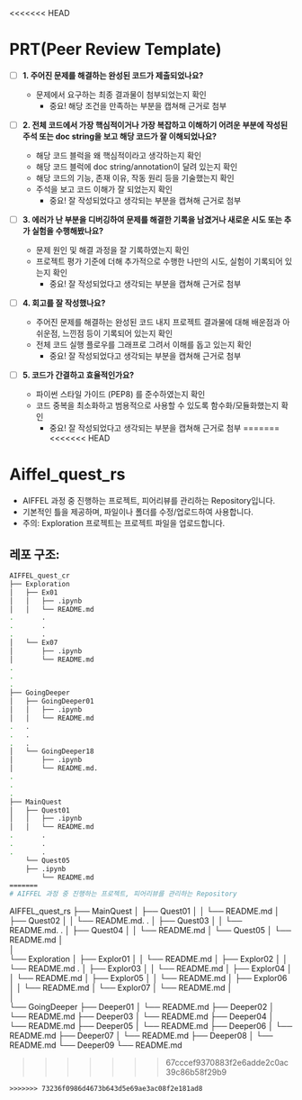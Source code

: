 <<<<<<< HEAD
# PRT(Peer Review Template)
- [ ]  **1. 주어진 문제를 해결하는 완성된 코드가 제출되었나요?**
    - 문제에서 요구하는 최종 결과물이 첨부되었는지 확인
        - 중요! 해당 조건을 만족하는 부분을 캡쳐해 근거로 첨부
    
- [ ]  **2. 전체 코드에서 가장 핵심적이거나 가장 복잡하고 이해하기 어려운 부분에 작성된 
주석 또는 doc string을 보고 해당 코드가 잘 이해되었나요?**
    - 해당 코드 블럭을 왜 핵심적이라고 생각하는지 확인
    - 해당 코드 블럭에 doc string/annotation이 달려 있는지 확인
    - 해당 코드의 기능, 존재 이유, 작동 원리 등을 기술했는지 확인
    - 주석을 보고 코드 이해가 잘 되었는지 확인
        - 중요! 잘 작성되었다고 생각되는 부분을 캡쳐해 근거로 첨부
        
- [ ]  **3. 에러가 난 부분을 디버깅하여 문제를 해결한 기록을 남겼거나
새로운 시도 또는 추가 실험을 수행해봤나요?**
    - 문제 원인 및 해결 과정을 잘 기록하였는지 확인
    - 프로젝트 평가 기준에 더해 추가적으로 수행한 나만의 시도, 
    실험이 기록되어 있는지 확인
        - 중요! 잘 작성되었다고 생각되는 부분을 캡쳐해 근거로 첨부
        
- [ ]  **4. 회고를 잘 작성했나요?**
    - 주어진 문제를 해결하는 완성된 코드 내지 프로젝트 결과물에 대해
    배운점과 아쉬운점, 느낀점 등이 기록되어 있는지 확인
    - 전체 코드 실행 플로우를 그래프로 그려서 이해를 돕고 있는지 확인
        - 중요! 잘 작성되었다고 생각되는 부분을 캡쳐해 근거로 첨부
        
- [ ]  **5. 코드가 간결하고 효율적인가요?**
    - 파이썬 스타일 가이드 (PEP8) 를 준수하였는지 확인
    - 코드 중복을 최소화하고 범용적으로 사용할 수 있도록 함수화/모듈화했는지 확인
        - 중요! 잘 작성되었다고 생각되는 부분을 캡쳐해 근거로 첨부
=======
<<<<<<< HEAD
# Aiffel_quest_rs


- AIFFEL 과정 중 진행하는 프로젝트, 피어리뷰를 관리하는 Repository입니다.
- 기본적인 틀을 제공하며, 파일이나 폴더를 수정/업로드하여 사용합니다.
- 주의: Exploration 프로젝트는 프로젝트 파일을 업로드합니다.

## 레포 구조:

```bash
AIFFEL_quest_cr
├── Exploration
│   ├── Ex01
│   │   ├── .ipynb
│   │   └── README.md
.       .
.       .
.       .
│   └── Ex07
│       ├── .ipynb
│       └── README.md
.
.
.
├── GoingDeeper
│   ├── GoingDeeper01
│   │	├── .ipynb
│   │	└── README.md
.	.
.	.
.	.
│   └── GoingDeeper18
│       ├── .ipynb
│       └── README.md.
.
.
. 
├── MainQuest
│   ├── Quest01
│   │   ├── .ipynb
│   │   └── README.md
.       .
.       .
.       .
    └── Quest05
	├── .ipynb
       	└── README.md
=======
# AIFFEL 과정 중 진행하는 프로젝트, 피어리뷰를 관리하는 Repository

```

AIFFEL_quest_rs
├── MainQuest
│   ├── Quest01
│   │   └── README.md
│   ├── Quest02
│   │   └── README.md.		.
│   ├── Quest03
│   │   └── README.md.		.
│   ├── Quest04
│   │   └── README.md
│   └── Quest05
│       └── README.md
│  
│  
└── Exploration
│   ├── Explor01
│   │   └── README.md
│   ├── Explor02
│   │   └── README.md  .
│   ├── Explor03
│   │   └── README.md
│   ├── Explor04
│   │   └── README.md
│   ├── Explor05
│   │   └── README.md
│   ├── Explor06
│   │   └── README.md
│   └── Explor07
│       └── README.md
│  
│  
└── GoingDeeper
    ├── Deeper01
    │   └── README.md
    ├── Deeper02
    │   └── README.md
    ├── Deeper03
    │   └── README.md
    ├── Deeper04
    │   └── README.md
    ├── Deeper05
    │   └── README.md
    ├── Deeper06
    │   └── README.md
    ├── Deeper07
    │   └── README.md
    ├── Deeper08
    │   └── README.md
    └── Deeper09
        └── README.md

>>>>>>> 67cccef9370883f2e6adde2c0ac39c86b58f29b9
```
>>>>>>> 73236f0986d4673b643d5e69ae3ac08f2e181ad8
